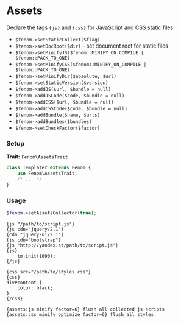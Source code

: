 Assets
======

Declare the tags `{js}` and `{css}` for JavaScript and CSS static files.

* `$fenom->setStaticCollect($flag)`
* `$fenom->setDocRoot($dir)` - set document root for static files
* `$fenom->setMinifyJS($fenom::MINIFY_ON_COMPILE | $fenom::PACK_TO_ONE)`
* `$fenom->setMinifyCSS($fenom::MINIFY_ON_COMPILE | $fenom::PACK_TO_ONE)`
* `$fenom->setMinifyDir($absolute, $url)`
* `$fenom->setStaticVersion($version)`
* `$fenom->addJS($url, $bundle = null)`
* `$fenom->addJSCode($code, $bundle = null)`
* `$fenom->addCSS($url, $bundle = null)`
* `$fenom->addCSSCode($code, $bundle = null)`
* `$fenom->addBundle($name, $urls)`
* `$fenom->addBundles($bundles)`
* `$fenom->setCheckFactor($factor)`

### Setup

**Trait:** `Fenom\AssetsTrait`

```php
class Templater extends Fenom {
    use Fenom\AssetsTrait;
    /* ... */
}
```

### Usage

```php
$fenom->setAssetsCollector(true);
```

```smarty
{js "/path/to/script.js"}
{js cdn="jquery/2.1"}
{cdn "jquery-ui/2.1"}
{js cdn="bootstrap"}
{js "http://yandex.st/path/to/script.js"}
{js}
    tm.init(1000);
{/js}

{css src="/path/to/styles.css"}
{css}
div#content {
    color: black;
}
{/css}

{assets:js minify factor=6} flush all collected js scripts
{assets:css minify optimize factor=6} flush all styles
```